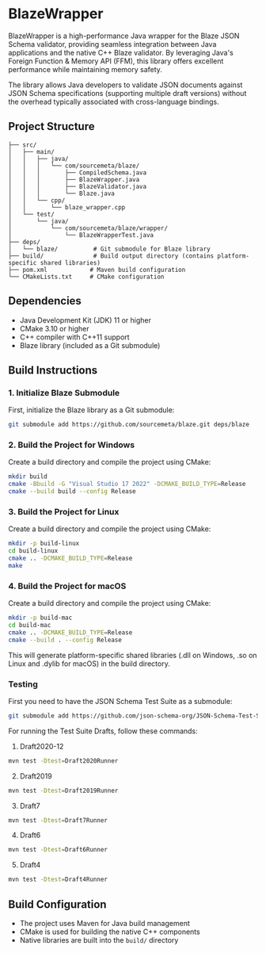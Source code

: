 # BlazeWrapper

BlazeWrapper is a high-performance Java wrapper for the Blaze JSON Schema validator, providing seamless integration between Java applications and the native C++ Blaze validator. By leveraging Java's Foreign Function & Memory API (FFM), this library offers excellent performance while maintaining memory safety.

The library allows Java developers to validate JSON documents against JSON Schema specifications (supporting multiple draft versions) without the overhead typically associated with cross-language bindings.

## Project Structure

```
├── src/
│   ├── main/
│   │   ├── java/
│   │   │   └── com/sourcemeta/blaze/
│   │   │       ├── CompiledSchema.java
│   │   │       ├── BlazeWrapper.java
│   │   │       ├── BlazeValidator.java
│   │   │       └── Blaze.java
│   │   └── cpp/
│   │       └── blaze_wrapper.cpp
│   └── test/
│       └── java/
│           └── com/sourcemeta/blaze/wrapper/
│               └── BlazeWrapperTest.java
├── deps/
│   └── blaze/          # Git submodule for Blaze library
├── build/              # Build output directory (contains platform-specific shared libraries)
├── pom.xml            # Maven build configuration
└── CMakeLists.txt     # CMake configuration
```

## Dependencies

- Java Development Kit (JDK) 11 or higher
- CMake 3.10 or higher
- C++ compiler with C++11 support
- Blaze library (included as a Git submodule)

## Build Instructions

### 1. Initialize Blaze Submodule

First, initialize the Blaze library as a Git submodule:

```bash
git submodule add https://github.com/sourcemeta/blaze.git deps/blaze
```

### 2. Build the Project for Windows

Create a build directory and compile the project using CMake:

```bash
mkdir build
cmake -Bbuild -G "Visual Studio 17 2022" -DCMAKE_BUILD_TYPE=Release
cmake --build build --config Release
```

### 3. Build the Project for Linux

Create a build directory and compile the project using CMake:

```bash
mkdir -p build-linux
cd build-linux
cmake .. -DCMAKE_BUILD_TYPE=Release
make 
```

### 4. Build the Project for macOS

Create a build directory and compile the project using CMake:

```bash
mkdir -p build-mac
cd build-mac
cmake .. -DCMAKE_BUILD_TYPE=Release
cmake --build . --config Release
```

This will generate platform-specific shared libraries (.dll on Windows, .so on Linux and .dylib for macOS) in the build directory.

### Testing 

First you need to have the JSON Schema Test Suite as a submodule:
```bash
git submodule add https://github.com/json-schema-org/JSON-Schema-Test-Suite.git src/test/resources/JSON-Schema-Test-Suite
```

For running the Test Suite Drafts, follow these commands:

1. Draft2020-12
```bash
mvn test -Dtest=Draft2020Runner
```

2. Draft2019
```bash
mvn test -Dtest=Draft2019Runner
```

3. Draft7
```bash
mvn test -Dtest=Draft7Runner
```

4. Draft6 
```bash
mvn test -Dtest=Draft6Runner
```

5. Draft4 
```bash
mvn test -Dtest=Draft4Runner
```

## Build Configuration

- The project uses Maven for Java build management
- CMake is used for building the native C++ components
- Native libraries are built into the `build/` directory
